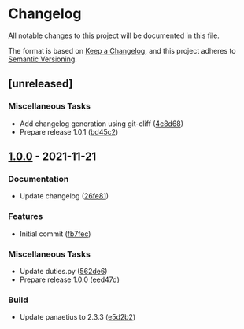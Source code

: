 # Changelog
All notable changes to this project will be documented in this file.

The format is based on [Keep a Changelog](https://keepachangelog.com/en/1.0.0/),
and this project adheres to [Semantic Versioning](https://semver.org/spec/v2.0.0.html).

## [unreleased]

### Miscellaneous Tasks

- Add changelog generation using git-cliff ([4c8d68](https://github.com/tembo-pages/tembo-core/commit/4c8d686abb82ade97680a3e8cdef267559282ff4))
- Prepare release 1.0.1 ([bd45c2](https://github.com/tembo-pages/tembo-core/commit/bd45c224284c5fde6316f3000a4f32266f065c30))

## [1.0.0](https://github.com/tembo-pages/tembo-core/commits/v1.0.0) - 2021-11-21

### Documentation

- Update changelog ([26fe81](https://github.com/tembo-pages/tembo-core/commit/26fe8118649bbff109233a80130a7323539f256f))

### Features

- Initial commit ([fb7fec](https://github.com/tembo-pages/tembo-core/commit/fb7fec7ea619318b0e0830c0f9260335c0d4e173))

### Miscellaneous Tasks

- Update duties.py ([562de6](https://github.com/tembo-pages/tembo-core/commit/562de606c4846ad37d32822260121892c353e7ca))
- Prepare release 1.0.0 ([eed47d](https://github.com/tembo-pages/tembo-core/commit/eed47d34b9a0b79f48b2fbe0ad77f43dc42f6027))

### Build

- Update panaetius to 2.3.3 ([e5d2b2](https://github.com/tembo-pages/tembo-core/commit/e5d2b28252b9d7962a8d49d4da37b9f9c4f6d514))

